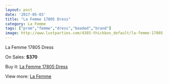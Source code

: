 ```yaml
---
layout: post
date: '2017-05-03'
title: "La Femme 17805 Dress"
category: La Femme
tags: ["prom","femme","dress","beaded","brand"]
image: http://www.lustparties.com/4385-thickbox_default/la-femme-17805-dress.jpg
---
```

La Femme 17805 Dress

On Sales: **$370**
<a href="https://www.lustparties.com/en/la-femme/1472-la-femme-17805-dress.html"><amp-img layout="responsive" width="600" height="600" src="//www.lustparties.com/4385-thickbox_default/la-femme-17805-dress.jpg" alt="La Femme 17805 Dress 0" /></a>
<a href="https://www.lustparties.com/en/la-femme/1472-la-femme-17805-dress.html"><amp-img layout="responsive" width="600" height="600" src="//www.lustparties.com/4386-thickbox_default/la-femme-17805-dress.jpg" alt="La Femme 17805 Dress 1" /></a>

Buy it: [La Femme 17805 Dress](https://www.lustparties.com/en/la-femme/1472-la-femme-17805-dress.html "La Femme 17805 Dress")

View more: [La Femme](https://www.lustparties.com/en/4-la-femme "La Femme")